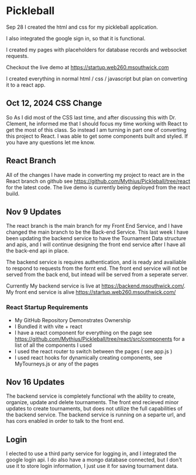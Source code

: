 # Pickleball
 
 Sep 28
 I created the html and css for my pickleball application.

I also integrated the google sign in, so that it is functional. 

I created my pages with placeholders for database records and websocket requests. 

Checkout the live demo at
https://startup.web260.msouthwick.com

I created everything in normal html / css / javascript but plan on converting it to a react app.

## Oct 12, 2024 CSS Change
So As I did most of the CSS last time, and after discussing this with Dr. Clement, he informed me that I should focus my time working with React to get the most of this class. So instead I am turning in part one of converting this project to React. I was able to get some components built and styled. If you have any questions let me know.

## React Branch
All of the changes I have made in converting my project to react are in the React branch on github see https://github.com/Mythius/Pickleball/tree/react for the latest code.
The live demo is currently being deployed from the react build. 

## Nov 9 Updates
The react branch is the main branch for my Front End Service, and I have changed the main branch to be the Back-end Service. This last week I have been updating the backend service to have the Tournament Data structure and apis, and I will continue designing the front end service after I have all the back-end api in place. 

The backend service is requires authentication, and is ready and availiable to respond to requests from the fornt end. The front end service will not be served from the back end, but intead will be served from a seperate server. 

Currently My backend service is live at https://backend.msouthwick.com/. 
My front end service is alive https://startup.web260.msouthwick.com/

### React Startup Requirements
- My GitHub Repository Demonstrates Ownership
- I Bundled it with vite + react
- I have a react component for everything on the page see https://github.com/Mythius/Pickleball/tree/react/src/components for a list of all the components I used
- I used the react router to switch between the pages ( see app.js )
- I used react hooks for dynamically creating components, see MyTourneys.js or any of the pages


## Nov 16 Updates
The backend service is completely functional wth the ability to create, organize, update and delete tournaments.
The front end recieved minor updates to create tournaments, but does not utilize the full capabilities of the backend service.
The backend service is running on a separte url, and has cors enabled in order to talk to the front end. 

## Login
I elected to use a third party service for logging in, and I integrated the google login api. I do also have a mongo database connected, but I don't use it to store login information, I just use it for saving tournament data. 